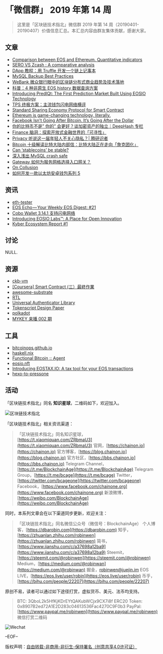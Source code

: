 # 「微信群」 2019 年第 14 周

> 这里是「区块链技术指北」微信群 2019 年第 14 周（20190401-20190407）价值信息汇总。本汇总内容由群友集体贡献，感谢大家。

## 文章

* [Comparison between EOS and Ethereum. Quantitative indicators](https://bbs.chainon.io/d/3249)
* [SERO VS Zcash : A comparative analysis](https://bbs.chainon.io/d/3250)
* [DApp 教程：用 Truffle 开发一个链上记事本](https://bbs.chainon.io/d/3251)
* [MySQL Backup Best Practices](https://bbs.chainon.io/d/3252)
* [WeBank 微众银行眼中的区块链分布式商业趋势及技术落地](https://bbs.chainon.io/d/3253)
* [科普：4 种非原生 EOS history 数据查询方案](https://bbs.chainon.io/d/3257)
* [Introducing PredIQt: The First Prediction Market Built Using EOSIO Technology](https://bbs.chainon.io/d/3263)
* [TPS 终极方案：主流钱包闪电网络横评](https://bbs.chainon.io/d/3264)
* [Standard Sharing Economy Protocol for Smart Contract](https://bbs.chainon.io/d/3270)
* [Ethereum is game-changing technology, literally.](https://bbs.chainon.io/d/3272)
* [Facebook Isn’t Going After Bitcoin. It’s Going After the Dollar](https://bbs.chainon.io/d/3273)
* [你的比特币不是” 你的” 会更好？谈加密资产的独立｜DeepHash 专栏](https://bbs.chainon.io/d/3274)
* [Finance 脑洞：探索开放式金融世界的「可寻性」](https://bbs.chainon.io/d/3275)
* [Privacy 听说这一届年轻人不关心隐私？| 腾研识者](https://bbs.chainon.io/d/3276)
* [Bitcoin 十级解读比特大陆内部信：比特大陆正在走向「詹克团化」](https://bbs.chainon.io/d/3278)
* [Can ‘stablecoins’ be stable?](https://bbs.chainon.io/d/3279)
* [深入浅出 MySQL crash safe](https://bbs.chainon.io/d/3281)
* [Gateway 如何为服务网格选择入口网关？](https://bbs.chainon.io/d/3282)
* [On Collusion](https://bbs.chainon.io/d/3286)
* [如何开发一款以太坊安卓钱包系列 5](https://bbs.chainon.io/d/3287)

## 资讯

* [eth-tester](https://bbs.chainon.io/d/3256)
* [EOS Echo — Your Weekly EOS Digest: #21](https://bbs.chainon.io/d/3259)
* [Cobo Wallet 3.14.1 支持闪电网络](https://bbs.chainon.io/d/3266)
* [Introducing EOSIO Labs™: A Place for Open Innovation](https://bbs.chainon.io/d/3268)
* [Kyber Ecosystem Report #1](https://bbs.chainon.io/d/3284)

## 讨论

NULL.

## 资源

* [ckb-vm](https://bbs.chainon.io/d/3255)
* [[Coursera] Smart Contract (三）最終作業](https://bbs.chainon.io/d/3254)
* [awesome-substrate](https://bbs.chainon.io/d/3262)
* [RTL](https://bbs.chainon.io/d/3265)
* [Universal Authenticator Library ](https://bbs.chainon.io/d/3269)
* [Tokenscript Design Paper](https://bbs.chainon.io/d/3277)
* [polkadot](https://bbs.chainon.io/d/3280)
* [MYKEY 来播 002 期](https://bbs.chainon.io/d/3289)

## 工具

* [bitcoinops.github.io](https://bbs.chainon.io/d/3260)
* [haskell.nix](https://bbs.chainon.io/d/3261)
* [Functional Bitcoin :: Agent](https://bbs.chainon.io/d/3271)
* [eosio.nft](https://bbs.chainon.io/d/3283)
* [Introducing EOSTAX.IO: A tax tool for your EOS transactions](https://bbs.chainon.io/d/3285)
* [hexo-to-pressone](https://bbs.chainon.io/d/3288)

## 活动

「区块链技术指北」同名 **知识星球**，二维码如下，欢迎加入。

![区块链技术指北](https://i.imgur.com/3YzonTR.png)

「区块链技术指北」相关资讯渠道：

> 「区块链技术指北」同名知识星球，[https://t.xiaomiquan.com/ZRbmaU3](https://t.xiaomiquan.com/ZRbmaU3)
> 官网，[https://chainon.io](https://chainon.io)
> 官方博客，[https://blog.chainon.io](https://blog.chainon.io)
> 官方社区，[https://bbs.chainon.io](https://bbs.chainon.io)
> Telegram Channel，[https://t.me/BlockchainAge](https://t.me/BlockchainAge)
> Telegram Group，[https://t.me/bcage](https://t.me/bcage)
> Twitter，[https://twitter.com/bcageone](https://twitter.com/bcageone)
> Facebook，[https://www.facebook.com/chainone.org](https://www.facebook.com/chainone.org)
> 新浪微博，[https://weibo.com/BlockchainAge](https://weibo.com/BlockchainAge)

同时，本系列文章会在以下渠道同步更新，欢迎关注：

> 「区块链技术指北」同名微信公众号（微信号：BlockchainAge）
> 个人博客，[https://dbarobin.com](https://dbarobin.com)
> 知乎，[https://zhuanlan.zhihu.com/robinwen](https://zhuanlan.zhihu.com/robinwen)
> 简书，[https://www.jianshu.com/c/a37698a12ba9](https://www.jianshu.com/c/a37698a12ba9)
> Steemit，[https://steemit.com/@robinwen](https://steemit.com/@robinwen)
> Medium，[https://medium.com/@robinwan](https://medium.com/@robinwan)
> 掘金，[robinwen@juejin.im](https://juejin.im/user/5673ccae60b2260ee435f89a/posts)
> EOS LIVE，[https://eos.live/user/robin](https://eos.live/user/robin)
> 币乎，[https://bihu.com/people/22207](https://bihu.com/people/22207)

原创不易，读者可以通过如下途径打赏，虚拟货币、美元、法币均支持。

> BTC: 3QboL2k5HfKjKDrEYtQAKubWCjx9CX7i8f
> ERC20 Token: 0x8907B2ed72A1E2D283c04613536Fac4270C9F0b3
> PayPal: [https://www.paypal.me/robinwen](https://www.paypal.me/robinwen)
> 微信打赏二维码

![Wechat](https://i.imgur.com/SzoNl5b.jpg)

–EOF–

版权声明：[自由转载-非商用-非衍生-保持署名（创意共享4.0许可证）](http://creativecommons.org/licenses/by-nc-nd/4.0/deed.zh)